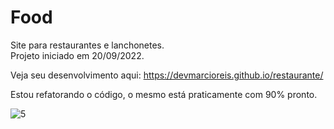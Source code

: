 # Food
Site para restaurantes e lanchonetes.<br>
Projeto iniciado em 20/09/2022.<br>

Veja seu desenvolvimento aqui: https://devmarcioreis.github.io/restaurante/ <br>

Estou refatorando o código, o mesmo está praticamente com 90% pronto.

![5](https://user-images.githubusercontent.com/107413382/193952578-f74e39e9-42db-4dee-b7bd-9074f6ba6203.jpg)
